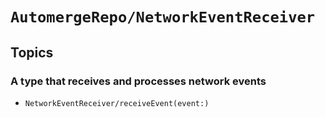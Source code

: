 # ``AutomergeRepo/NetworkEventReceiver``

## Topics

### A type that receives and processes network events

- ``NetworkEventReceiver/receiveEvent(event:)``
